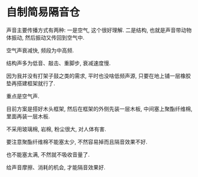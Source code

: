 # 自制简易隔音仓

声音主要传播方式有两种: 一是空气, 这个很好理解. 二是结构, 也就是声音带动物体振动, 然后振动又传回到空气中.

空气声衰减快, 频段为中高频.

结构声多为低音、敲击、重脚步, 衰减速度慢.

因为我并没有打架子鼓之类的需求, 平时也没啥低频声源, 只要在地上铺一层橡胶垫再搭建框架就行了.

重点是空气声.

目前方案是搭好木头框架, 然后在框架的外侧先装一层木板, 中间塞上聚酯纤维棉, 里面再装一层木板.&#x20;

不采用玻璃棉, 岩棉, 粉尘很大, 对人体有害.

要注意聚酯纤维棉不能塞太少, 不然容易掉而且隔音效果不好.&#x20;

也不能塞太满, 不然就不吸收音量了.&#x20;

给声音摩擦、消耗的机会, 才能隔音效果好.



